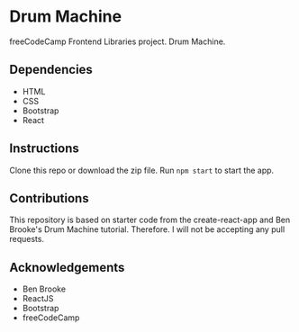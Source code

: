 # Drum Machine
freeCodeCamp Frontend Libraries project. Drum Machine.

## Dependencies 
* HTML
* CSS
* Bootstrap
* React

## Instructions 
Clone this repo or download the zip file. Run ```npm start``` to start the app.

## Contributions
This repository is based on starter code from the create-react-app and Ben Brooke's Drum Machine tutorial. Therefore. I will not be accepting any pull requests.

## Acknowledgements
* Ben Brooke
* ReactJS
* Bootstrap
* freeCodeCamp
